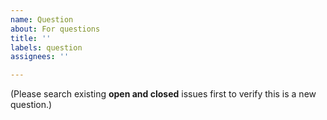 ```yaml
---
name: Question
about: For questions
title: ''
labels: question
assignees: ''

---
```


(Please search existing **open and closed** issues first to verify this is a new question.)
